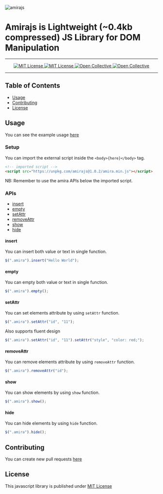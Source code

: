 ![amirajs](https://socialify.git.ci/fauzan121002/amirajs/image?font=Raleway&language=1&owner=1&pattern=Diagonal%20Stripes&stargazers=1&theme=Dark)

# Amirajs is Lightweight (~0.4kb compressed) JS Library for DOM Manipulation

---

<p align="center">
 <a href="https://github.com/fauzan121002/amirajs/LICENSE">
  <img src="https://img.shields.io/badge/License-MIT-brightgreen.svg?style=flat-square" alt="MIT License">
 </a>

 <a href="https://github.com/fauzan121002/amirajs">
  <img src="https://img.shields.io/github/forks/fauzan121002/amirajs?style=flat-square" alt="MIT License">
 </a>

 <a href="https://github.com/fauzan121002/amirajs/issues">
  <img src="https://img.shields.io/github/issues/fauzan121002/amirajs?style=flat-square" alt="Open Collective">
 </a>

 <a href="https://github.com/fauzan121002/amirajs">
  <img src="https://img.shields.io/github/stars/fauzan121002/amirajs?style=flat-square" alt="Open Collective">
 </a>
</p>

---

## Table of Contents

- [Usage](#usage)
- [Contributing](#contributing)
- [License](#license)

## Usage

You can see the example usage <a href="https://github.com/fauzan121002/amirajs/blob/master/examples/index.html">here</a>

### Setup

You can import the external script inside the `<body>{here}</body>` tag.

```html
<!-- imported script -->
<script src="https://unpkg.com/amirajs@1.0.2/amira.min.js"></script>
```

NB: Remember to use the amira APIs below the imported script.

### APIs

- [insert](#insert)
- [empty](#empty)
- [setAttr](#setAttr)
- [removeAttr](#removeAttr)
- [show](#show)
- [hide](#hide)

#### insert

You can insert both value or text in single function.

```js
$(".amira").insert("Hello World");
```

#### empty

You can empty both value or text in single function.

```js
$(".amira").empty();
```

#### setAttr

You can set elements attribute by using `setAttr` function.

```js
$(".amira").setAttr("id", "11");
```

Also supports fluent design

```js
$(".amira").setAttr("id", "11").setAttr("style", "color: red;");
```

#### removeAttr

You can remove elements attribute by using `removeAttr` function.

```js
$(".amira").removeAttr("id");
```

#### show

You can show elements by using `show` function.

```js
$(".amira").show();
```

#### hide

You can hide elements by using `hide` function.

```js
$(".amira").hide();
```

## Contributing

You can create new pull requests <a href="https://github.com/fauzan121002/amirajs/pulls">here</a>

## License

This javascript library is published under <a href="https://github.com/fauzan121002/amirajs/blob/master/LICENSE">MIT License</a>
